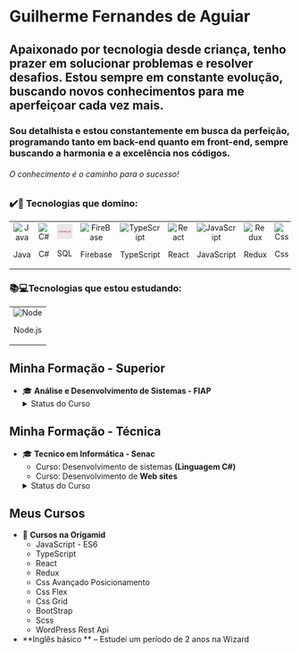 

# Guilherme Fernandes de Aguiar
## Apaixonado por tecnologia desde criança, tenho prazer em solucionar problemas e resolver desafios. Estou sempre em constante evolução, buscando novos conhecimentos para me aperfeiçoar cada vez mais.
### Sou detalhista e estou constantemente em busca da perfeição, programando tanto em back-end quanto em front-end, sempre buscando a harmonia e a excelência nos códigos.
###### O conhecimento é o caminho para o sucesso!

### ✔️💯 Tecnologias que domino:
<table>
<tr>
   <td align="center">
<img src="https://skillicons.dev/icons?i=java"  alt="Java" /><br/>
<p>Java</p>
 </td>
   <td align="center">
<img src="https://skillicons.dev/icons?i=c#"  alt="C#" /><br/>
<p>C#</p>
 </td>
<td align="center">
<img alt="Oracle SQL" src="https://github.com/gui-bus/TechIcons/blob/main/Light/Oracle.svg"  width="52px"><br/>
<p>SQL</p>
 </td>
  <td align="center">
<img src="https://skillicons.dev/icons?i=firebase"  alt="FireBase" /><br/>
<p>Firebase</p>
 </td>
  <td align="center">
<img src="https://skillicons.dev/icons?i=typescript"  alt="TypeScript" /><br/>
<p>TypeScript</p>
    </td>
   <td align="center">
<img src="https://skillicons.dev/icons?i=react"  alt="React" /><br/>
<p>React</p>
 </td>
   <td align="center">
<img src="https://skillicons.dev/icons?i=javascript"  alt="JavaScript" /><br/>
<p>JavaScript</p>
 </td>
  <td align="center">
<img src="https://skillicons.dev/icons?i=redux"  alt="Redux" /><br/>
<p>Redux</p>
 </td>
   <td align="center">
<img src="https://skillicons.dev/icons?i=css"  alt="Css" /><br/>
<p>Css</p>
 </td>
  <td align="center">
<img src="https://skillicons.dev/icons?i=bootstrap"  alt="bootStrap" /><br/>
<p>BootStrap</p>
 </td>
 <td align="center">
<img src="https://skillicons.dev/icons?i=wordpress"  alt="WordPress" /><br/>
<p>WordPress</p>
 </td>

  <td align="center">
<img src="https://skillicons.dev/icons?i=github"  alt="GitHub" /><br/>
<p>GitHub</p>
  </td>
</tr>
</table>

### 📚💻Tecnologias que estou estudando:

<table>
<tr>
   <td align="center">
<img src="https://skillicons.dev/icons?i=nodejs"  alt="Node" /><br/>
<p>Node.js</p>
   </td>
</tr>
</table>

## Minha Formação - Superior

- 🎓 **Análise e Desenvolvimento de Sistemas - FIAP**
  <details>
    <summary>Status do Curso</summary>
      - Iniciado em 02/2015 e concluído em 12/2016
  </details>
## Minha Formação - Técnica 
  - 🎓 **Tecnico em Informática - Senac**</br>
    - Curso: Desenvolvimento de sistemas **(Linguagem C#)**
    - Curso: Desenvolvimento de **Web sites**</br>
    <details>
    <summary>Status do Curso</summary>
      - Iniciado em 02/2015 e concluído em 12/2016
  </details>
  
## Meus Cursos 
- 📖 **Cursos na Origamid**
  - JavaScript - ES6
  - TypeScript
  - React
  - Redux
  - Css Avançado Posicionamento
  - Css Flex
  - Css Grid
  - BootStrap
  - Scss
  - WordPress Rest Api
- **Inglês básico ** – Estudei um período de 2 anos na Wizard

